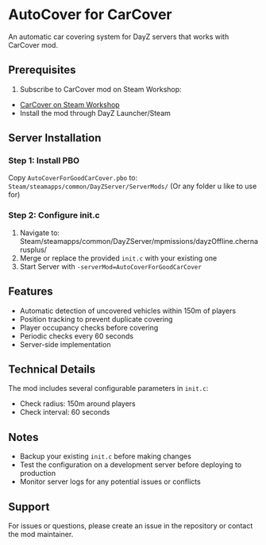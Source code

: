 # AutoCover for CarCover

An automatic car covering system for DayZ servers that works with CarCover mod.

## Prerequisites

1. Subscribe to CarCover mod on Steam Workshop:
- [CarCover on Steam Workshop](https://steamcommunity.com/sharedfiles/filedetails/?id=2303483532)
- Install the mod through DayZ Launcher/Steam

## Server Installation

### Step 1: Install PBO
Copy `AutoCoverForGoodCarCover.pbo` to:
`Steam/steamapps/common/DayZServer/ServerMods/`  (Or any folder u like to use for)

### Step 2: Configure init.c
1. Navigate to:
Steam/steamapps/common/DayZServer/mpmissions/dayzOffline.chernarusplus/
2. Merge or replace the provided `init.c` with your existing one
3. Start Server with `-serverMod=AutoCoverForGoodCarCover`

## Features

- Automatic detection of uncovered vehicles within 150m of players
- Position tracking to prevent duplicate covering
- Player occupancy checks before covering
- Periodic checks every 60 seconds
- Server-side implementation

## Technical Details

The mod includes several configurable parameters in `init.c`:
- Check radius: 150m around players
- Check interval: 60 seconds

## Notes

- Backup your existing `init.c` before making changes
- Test the configuration on a development server before deploying to production
- Monitor server logs for any potential issues or conflicts

## Support

For issues or questions, please create an issue in the repository or contact the mod maintainer.

